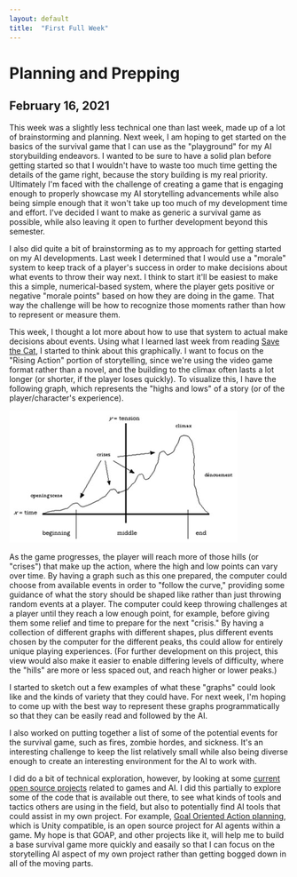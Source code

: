 ```yaml
---
layout: default
title:  "First Full Week"
---
```


<h1>Planning and Prepping</h1>

<h2>February 16, 2021</h2>

This week was a slightly less technical one than last week, made up of a lot of brainstorming and planning. Next week, I am hoping to get started on the basics of the survival game that I can use as the "playground" for my AI storybuilding endeavors. I wanted to be sure to have a solid plan before getting started so that I wouldn't have to waste too much time getting the details of the game right, because the story building is my real priority. Ultimately I'm faced with the challenge of creating a game that is engaging enough to properly showcase my AI storytelling advancements while also being simple enough that it won't take up too much of my development time and effort. I've decided I want to make as generic a survival game as possible, while also leaving it open to further development beyond this semester.

I also did quite a bit of brainstorming as to my approach for getting started on my AI developments. Last week I determined that I would use a "morale" system to keep track of a player's success in order to make decisions about what events to throw their way next. I think to start it'll be easiest to make this a simple, numerical-based system, where the player gets positive or negative "morale points" based on how they are doing in the game. That way the challenge will be how to recognize those moments rather than how to represent or measure them.

This week, I thought a lot more about how to use that system to actual make decisions about events. Using what I learned last week from reading <a href="https://www.jessicabrody.com/books/non-fiction/save-cat-writes-novel/about/">Save the Cat</a>, I started to think about this graphically. I want to focus on the "Rising Action" portion of storytelling, since we're using the video game format rather than a novel, and the building to the climax often lasts a lot longer (or shorter, if the player loses quickly). To visualize this, I have the following graph, which represents the "highs and lows" of a story (or of the player/character's experience).

![Graph of Story Tension](/assets/novel-graph.jpg)

As the game progresses, the player will reach more of those hills (or "crises") that make up the action, where the high and low points can vary over time. By having a graph such as this one prepared, the computer could choose from available events in order to "follow the curve," providing some guidance of what the story should be shaped like rather than just throwing random events at a player. The computer could keep throwing challenges at a player until they reach a low enough point, for example, before giving them some relief and time to prepare for the next "crisis." By having a collection of different graphs with different shapes, plus different events chosen by the computer for the different peaks, ths could allow for entirely unique playing experiences. (For further development on this project, this view would also make it easier to enable differing levels of difficulty, where the "hills" are more or less spaced out, and reach higher or lower peaks.)

I started to sketch out a few examples of what these "graphs" could look like and the kinds of variety that they could have. For next week, I'm hoping to come up with the best way to represent these graphs programmatically so that they can be easily read and followed by the AI. 

I also worked on putting together a list of some of the potential events for the survival game, such as fires, zombie hordes, and sickness. It's an interesting challenge to keep the list relatively small while also being diverse enough to create an interesting environment for the AI to work with.

I did do a bit of technical exploration, however, by looking at some <a href ="https://github.com/topics/game-ai?l=c%23">current open source projects</a> related to games and AI. I did this partially to explore some of the code that is available out there, to see what kinds of tools and tactics others are using in the field, but also to potentially find AI tools that could assist in my own project. For example, <a href="https://github.com/shaunwhyte/GOAP/blob/master/README.md">Goal Oriented Action planning</a>, which is Unity compatible, is an open source project for AI agents within a game. My hope is that GOAP, and other projects like it, will help me to build a base survival game more quickly and easaily so that I can focus on the storytelling AI aspect of my own project rather than getting bogged down in all of the moving parts.
